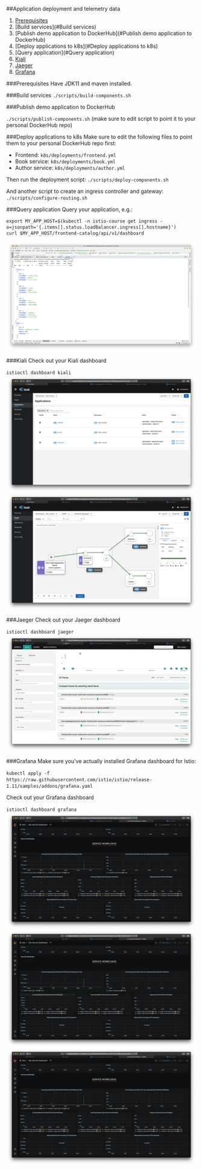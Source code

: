 ##Application deployment and telemetry data

1. [Prerequisites](#Prerequisites)
1. [Build services](#Build services)
1. [Publish demo application to DockerHub](#Publish demo application to DockerHub)
1. [Deploy applications to k8s](#Deploy applications to k8s)
1. [Query application](#Query application)
1. [Kiali](#Kiali)
1. [Jaeger](#Jaeger)
1. [Grafana](#Grafana)

###Prerequisites
Have JDK11 and maven installed.

###Build services
`./scripts/build-components.sh`

###Publish demo application to DockerHub

`./scripts/publish-components.sh` (make sure to edit script to point it to your personal DockerHub repo)

###Deploy applications to k8s
Make sure to edit the following files to point them to your personal DockerHub repo first:
- Frontend: `k8s/deployments/frontend.yml`
- Book service: `k8s/deployments/book.yml`
- Author service: `k8s/deployments/author.yml`

Then run the deployment script: `./scripts/deploy-components.sh`

And another script to create an ingress controller and gateway: `./scripts/configure-routing.sh`

###Query application
Query your application, e.g.:
```
export MY_APP_HOST=$(kubectl -n istio-course get ingress -o=jsonpath='{.items[].status.loadBalancer.ingress[].hostname}')
curl $MY_APP_HOST/frontend-catalog/api/v1/dashboard
```
![screenshots/http-response.png](screenshots/http-response.png)

###Kiali
Check out your Kiali dashboard

`istioctl dashboard kiali`
![screenshots/kiali-applications.png](screenshots/kiali-applications.png)
![screenshots/kiali-applications.png](screenshots/kiali-graph-3h.png)

###Jaeger
Check out your Jaeger dashboard

`istioctl dashboard jaeger`
![screenshots/jaeger.png](screenshots/jaeger.png)

###Grafana
Make sure you've actually installed Grafana dashboard for Istio:

`kubectl apply -f https://raw.githubusercontent.com/istio/istio/release-1.11/samples/addons/grafana.yaml`

Check out your Grafana dashboard

`istioctl dashboard grafana`
![screenshots/grafana-frontend.png.png](screenshots/grafana-frontend.png)
![screenshots/grafana-books.png.png](screenshots/grafana-books.png)
![screenshots/grafana-authors.png.png](screenshots/grafana-authors.png)